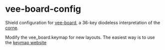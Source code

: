 # vee-board-config

Shield configuration for [vee-board][1], a 36-key diodeless interpretation of the [corne][2].

Modify the vee_board.keymap for new layouts. The easiest way is to use the [keymap website][3] 

[1]: https://github.com/v-Zak/vee_board
[2]: https://github.com/foostan/crkbd
[3]: https://nickcoutsos.github.io/keymap-editor/

